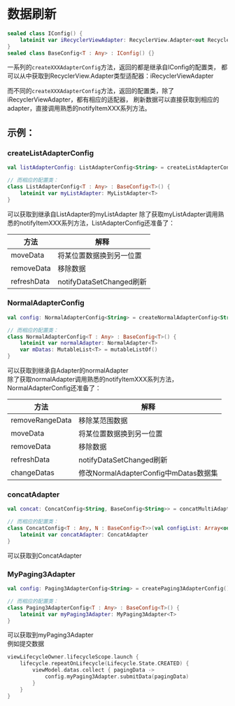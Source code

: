 # 数据刷新

```kotlin
sealed class IConfig() {
    lateinit var iRecyclerViewAdapter: RecyclerView.Adapter<out RecyclerView.ViewHolder>
}
sealed class BaseConfig<T : Any> : IConfig() {}
```

一系列的`createXXXAdapterConfig`方法，返回的都是继承自IConfig的配置类，
都可以从中获取到RecyclerView.Adapter<out RecyclerView.ViewHolder>类型适配器：iRecyclerViewAdapter

而不同的`createXXXAdapterConfig`方法，返回的配置类，除了iRecyclerViewAdapter，都有相应的适配器，
刷新数据可以直接获取到相应的adapter，直接调用熟悉的notifyItemXXX系列方法。

## 示例：

### createListAdapterConfig

```kotlin
val listAdapterConfig: ListAdapterConfig<String> = createListAdapterConfig<String>()

// 而相应的配置类：
class ListAdapterConfig<T : Any> : BaseConfig<T>() {
    lateinit var myListAdapter: MyListAdapter<T>
}
```

可以获取到继承自ListAdapter的myListAdapter
除了获取myListAdapter调用熟悉的notifyItemXXX系列方法，ListAdapterConfig还准备了：

| 方法              | 解释                              |
|-----------------|---------------------------------|
| moveData        | 将某位置数据换到另一位置                    |
| removeData      | 移除数据                            |
| refreshData     | notifyDataSetChanged刷新          |


### NormalAdapterConfig

```kotlin
val config: NormalAdapterConfig<String> = createNormalAdapterConfig<String>()

// 而相应的配置类：
class NormalAdapterConfig<T : Any> : BaseConfig<T>() {
    lateinit var normalAdapter: NormalAdapter<T>
    var mDatas: MutableList<T> = mutableListOf()
}
```

可以获取到继承自Adapter的normalAdapter  
除了获取normalAdapter调用熟悉的notifyItemXXX系列方法，NormalAdapterConfig还准备了：

| 方法              | 解释                              |
|-----------------|---------------------------------|
| removeRangeData | 移除某范围数据                         |
| moveData        | 将某位置数据换到另一位置                    |
| removeData      | 移除数据                            |
| refreshData     | notifyDataSetChanged刷新          |
| changeDatas     | 修改NormalAdapterConfig中mDatas数据集 |

### concatAdapter

```kotlin
val concat: ConcatConfig<String, BaseConfig<String>> = concatMultiAdapter(neko1, neko2)

// 而相应的配置类：
class ConcatConfig<T : Any, N : BaseConfig<T>>(val configList: Array<out N>, ) : IConfig() {
    lateinit var concatAdapter: ConcatAdapter
}

```

可以获取到ConcatAdapter

### MyPaging3Adapter

```kotlin
val config: Paging3AdapterConfig<String> = createPaging3AdapterConfig()

// 而相应的配置类：
class Paging3AdapterConfig<T : Any> : BaseConfig<T>() {
    lateinit var myPaging3Adapter: MyPaging3Adapter<T>
}


```
可以获取到myPaging3Adapter  
例如提交数据  
```kotlin
viewLifecycleOwner.lifecycleScope.launch {
    lifecycle.repeatOnLifecycle(Lifecycle.State.CREATED) {
        viewModel.datas.collect { pagingData ->
            config.myPaging3Adapter.submitData(pagingData)
        }
    }
}
```
